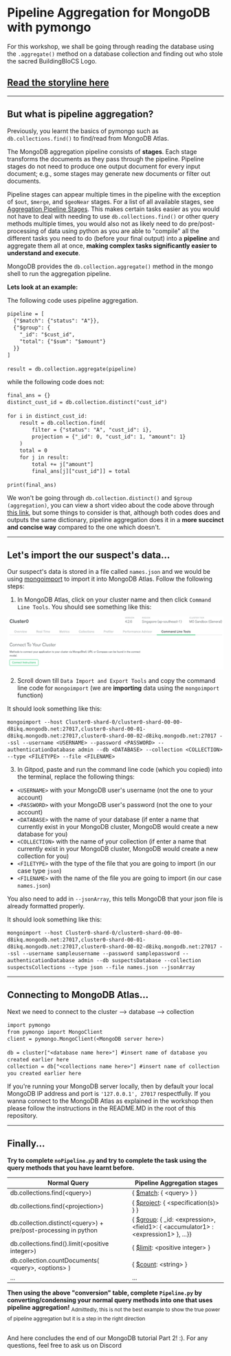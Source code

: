 # Pipeline Aggregation for MongoDB with pymongo

For this workshop, we shall be going through reading the database using the `.aggregate()` method on a database collection and finding out who stole the sacred BuildingBloCS Logo.

## [Read the storyline here](https://github.com/joelleoqiyi/BBCS-X-NoSQL/tree/master/Part1)

---

## But what is pipeline aggregation?

Previously, you learnt the basics of pymongo such as `db.collections.find()` to find/read from MongoDB Atlas.

The MongoDB aggregation pipeline consists of **stages**. Each stage transforms the documents as they pass through the pipeline. Pipeline stages do not need to produce one output document for every input document; e.g., some stages may generate new documents or filter out documents.

Pipeline stages can appear multiple times in the pipeline with the exception of `$out`, `$merge`, and `$geoNear` stages. For a list of all available stages, see [Aggregation Pipeline Stages](https://docs.mongodb.com/manual/reference/operator/aggregation-pipeline/#aggregation-pipeline-operator-reference). This makes certain tasks easier as you would not have to deal with needing to use `db.collections.find()` or other query methods multiple times, you would also not as likely need to do pre/post-processing of data using python as you are able to "compile" all the different tasks you need to do (before your final output) into a **pipeline** and aggregate them all at once, **making complex tasks significantly easier to understand and execute**.

MongoDB provides the `db.collection.aggregate()` method in the mongo shell to run the aggregation pipeline.

**Lets look at an example:**

The following code uses pipeline aggregation.
```
pipeline = [
  {"$match": {"status": "A"}},
  {"$group": {
    "_id": "$cust_id",
    "total": {"$sum": "$amount"}
  }}
]

result = db.collection.aggregate(pipeline)
```
while the following code does not:
```
final_ans = {}
distinct_cust_id = db.collection.distinct("cust_id")

for i in distinct_cust_id:
    result = db.collection.find(
        filter = {"status": "A", "cust_id": i},
        projection = {"_id": 0, "cust_id": 1, "amount": 1}
    )
    total = 0
    for j in result:
        total += j["amount"]
        final_ans[j]["cust_id"]] = total

print(final_ans)
```
We won't be going through `db.collection.distinct()` and `$group (aggregation)`, you can view a short video about the code above through [this link](https://docs.mongodb.com/manual/_images/agg-pipeline.mp4), but some things to consider is that, although both codes does and outputs the same dictionary, pipeline aggregation does it in a **more succinct and concise way** compared to the one which doesn't.

---

## Let's import the our suspect's data...

Our suspect's data is stored in a file called `names.json` and we would be using [mongoimport](https://docs.mongodb.com/manual/reference/program/mongoimport/) to import it into MongoDB Atlas. Follow the following steps:

1) In MongoDB Atlas, click on your cluster name and then click `Command Line Tools`. You should see something like this:

![](../images/MongoDBAtlas_CommandLineTools.png)

2) Scroll down till `Data Import and Export Tools` and copy the command line code for `mongoimport` (we are **importing** data using the `mongoimport` function)

It should look something like this:
```
mongoimport --host Cluster0-shard-0/cluster0-shard-00-00-d8ikq.mongodb.net:27017,cluster0-shard-00-01-d8ikq.mongodb.net:27017,cluster0-shard-00-02-d8ikq.mongodb.net:27017 --ssl --username <USERNAME> --password <PASSWORD> --authenticationDatabase admin --db <DATABASE> --collection <COLLECTION> --type <FILETYPE> --file <FILENAME>
```
3) In Gitpod, paste and run the command line code (which you copied) into the terminal, replace the following things:
- `<USERNAME>` with your MongoDB user's username (not the one to your account)
- `<PASSWORD>` with your MongoDB user's password (not the one to your account)
- `<DATABASE>` with the name of your database (if enter a name that currently exist in your MongoDB cluster, MongoDB would create a new database for you)
- `<COLLECTION>` with the name of your collection (if enter a name that currently exist in your MongoDB cluster, MongoDB would create a new collection for you)
- `<FILETYPE>` with the type of the file that you are going to import (in our case type `json`)
- `<FILENAME>` with the name of the file you are going to import (in our case `names.json`)

You also need to add in `--jsonArray`, this tells MongoDB that your json file is already formatted properly.

It should look something like this:
```
mongoimport --host Cluster0-shard-0/cluster0-shard-00-00-d8ikq.mongodb.net:27017,cluster0-shard-00-01-d8ikq.mongodb.net:27017,cluster0-shard-00-02-d8ikq.mongodb.net:27017 --ssl --username sampleusername --password samplepassword --authenticationDatabase admin --db suspectsDatabase --collection suspectsCollections --type json --file names.json --jsonArray
```

---

## Connecting to MongoDB Atlas...

Next we need to connect to the cluster --> database --> collection
```
import pymongo
from pymongo import MongoClient
client = pymongo.MongoClient(<MongoDB server here>)

db = cluster["<database name here>"] #insert name of database you created earlier here
collection = db["<collections name here>"] #insert name of collection you created earlier here
```
If you're running your MongoDB server locally, then by default your local MongoDB IP address and port is `'127.0.0.1', 27017` respectfully. If you wanna connect to the MongoDB Atlas as explained in the workshop then please follow the instructions in the README.MD in the root of this repository.

---

## Finally...

**Try to complete `noPipeline.py` and try to complete the task using the query methods that you have learnt before.**



|Normal Query| Pipeline Aggregation stages|
|--|--|
|db.collections.find(\<query>)  |{ [$match](https://docs.mongodb.com/manual/reference/operator/aggregation/match/): { \<query> } }  |
|db.collections.find(\<projection>)| { [$project](https://docs.mongodb.com/manual/reference/operator/aggregation/project/): { \<specification(s)> } }|
|db.collection.distinct(\<query>) + pre/post-processing in python | { [$group](https://docs.mongodb.com/manual/reference/operator/aggregation/group/): { _id: \<expression>, \<field1>: { \<accumulator1> : \<expression1> }, ...}}|
|db.collections.find().limit(\<positive integer>) | { [$limit](https://docs.mongodb.com/manual/reference/operator/aggregation/limit/): \<positive integer> }|
|db.collection.countDocuments( \<query>, \<options> ) | { [$count](https://docs.mongodb.com/manual/reference/operator/aggregation/count/): \<string> } |
| ... | ... |

**Then using the above "conversion" table, complete `Pipeline.py` by converting/condensing your normal query methods into one that uses pipeline aggregation!**
<sub>Admittedly, this is not the best example to show the true power of pipeline aggregation but it is a step in the right direction </sub>

##

And here concludes the end of our MongoDB tutorial Part 2! :). For any questions, feel free to ask us on Discord
